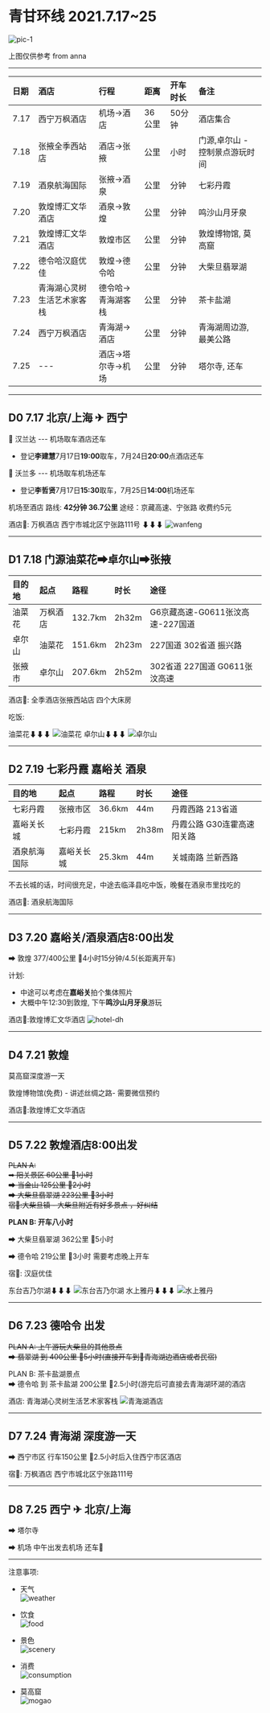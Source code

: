 # 青甘环线 2021.7.17~25

![pic-1](./webwx-1.jpeg)

上图仅供参考 from anna

---

| 日期 | 酒店 | 行程 |距离 |开车时长 |备注 |
| :-----| :---- | :---- |:---- |:---- |:---- |
| 7.17 | 西宁万枫酒店 | 机场->酒店 |36公里 |50分钟 | 酒店集合|
| 7.18 | 张掖全季西站店 | 酒店->张掖  |公里 |小时 |门源,卓尔山 - 控制景点游玩时间 |
| 7.19 | 酒泉航海国际 | 张掖->酒泉 |公里 |分钟 | 七彩丹霞|
| 7.20 | 敦煌博汇文华酒店 | 酒泉->敦煌 |公里 |分钟 | 鸣沙山月牙泉|
| 7.21 | 敦煌博汇文华酒店 | 敦煌市区 |公里 |分钟 | 敦煌博物馆, 莫高窟|
| 7.22 | 德令哈汉庭优佳 | 敦煌->德令哈 |公里 |分钟 | 大柴旦翡翠湖|
| 7.23 | 青海湖心灵树生活艺术家客栈 | 德令哈->青海湖客栈 |公里 |分钟 | 茶卡盐湖|
| 7.24 | 西宁万枫酒店 | 青海湖->酒店 |公里 |分钟 | 青海湖周边游, 最美公路|
| 7.25 | --- | 酒店->塔尔寺->机场 |公里 |分钟 | 塔尔寺, 还车|

---

## D0 7.17 北京/上海 ✈ 西宁

🚗 汉兰达 --- 机场取车酒店还车  
- 登记**李建慧**7月17日**19:00**取车，7月24日**20:00**点酒店还车

🚗 沃兰多 --- 机场取车机场还车 
- 登记**李哲贤**7月17日**15:30**取车，7月25日**14:00**机场还车

机场至酒店 路线: **42分钟 36.7公里** 途经：京藏高速、宁张路 收费约5元

酒店🏬: 万枫酒店 西宁市城北区宁张路111号
⬇⬇⬇
![wanfeng](./wanfeng.jpeg)

---

## D1 7.18 门源油菜花➡卓尔山➡张掖


| 目的地 | 起点 | 路程 |时长 |途径 |
| :-----| :---- | :---- |:---- |:---- |
| 油菜花 | 万枫酒店 | 132.7km |2h32m |G6京藏高速-G0611张汶高速-227国道 |
| 卓尔山 | 油菜花 | 151.6km |2h23m |227国道 302省道 振兴路 |
| 张掖市 | 卓尔山 | 207.6km |2h52m |302省道 227国道 G0611张汶高速 |

酒店🏬: 全季酒店张掖西站店 四个大床房

吃饭:

油菜花⬇⬇⬇
![油菜花](./youcaihua.jpeg)
卓尔山⬇⬇⬇
![卓尔山](./zhuoershan.jpeg)

---

## D2 7.19 七彩丹霞 嘉峪关 酒泉

| 目的地 | 起点 | 路程 |时长 |途径 |
| :-----| :---- | :---- |:---- |:---- |
| 七彩丹霞 | 张掖市区 | 36.6km |44m |丹霞西路 213省道 |
| 嘉峪关长城 | 七彩丹霞 | 215km |2h38m |丹霞公路 G30连霍高速 阳关路 |
| 酒泉航海国际 | 嘉峪关长城 | 25.3km |44m |关城南路 兰新西路 |

不去长城的话，时间很充足，中途去临泽县吃中饭，晚餐在酒泉市里找吃的

酒店🏬: 酒泉航海国际

---

## D3 7.20 嘉峪关/酒泉酒店8:00出发

➡ 敦煌 377/400公里 🚗4小时15分钟/4.5(长距离开车)

计划: 
- 中途可以考虑在**嘉峪关**拍个集体照片
- 大概中午12:30到敦煌, 下午**鸣沙山月牙泉**游玩

酒店🏬:敦煌博汇文华酒店
![hotel-dh](./hotel-dh.jpeg)

---

## D4 7.21 敦煌 

莫高窟深度游一天

敦煌博物馆(免费) - 讲述丝绸之路- 需要微信预约 

酒店🏬:敦煌博汇文华酒店

---

## D5 7.22 敦煌酒店8:00出发

~~PLAN A:~~  
~~➡ 阳关景区 60公里 🚗1小时~~  
~~➡ 当金山 125公里 🚗2小时~~  
~~➡ 大柴旦翡翠湖 223公里 🚗3小时~~  
~~宿🏬:大柴旦镇 - 大柴旦附近有好多景点 ，好纠结~~

**PLAN B: 开车八小时**

➡ 大柴旦翡翠湖 362公里 🚗5小时

➡ 德令哈 219公里 🚗3小时  需要考虑晚上开车

宿🏬: 汉庭优佳

东台吉乃尔湖⬇⬇⬇
![东台吉乃尔湖](./jinaier.jpeg)
水上雅丹⬇⬇⬇
![水上雅丹](./yadan.jpeg)

---

## D6 7.23 德哈令 出发

~~PLAN A: 上午游玩大柴旦的其他景点~~  
~~➡ 翡翠湖 到 400公里 🚗5小时(直接开车到🏬青海湖边酒店或者民宿)~~

PLAN B: 茶卡盐湖景点  
➡ 德令哈 到 茶卡盐湖 200公里 🚗2.5小时(游完后可直接去青海湖环湖的酒店

酒店: 青海湖心灵树生活艺术家客栈
![青海湖酒店](./hotel-qhh.jpeg)

---

## D7 7.24 青海湖 深度游一天

➡ 西宁市区 行车150公里 🚗2.5小时后入住西宁市区酒店

宿🏬: 万枫酒店 西宁市城北区宁张路111号

---

## D8 7.25 西宁 ✈ 北京/上海

➡ 塔尔寺 

➡ 机场 中午出发去机场 还车🚗

---

注意事项:
- 天气  
![weather](./weather.jpg)

- 饮食  
![food](./food.jpg)

- 景色  
![scenery](./scenery.jpg)

- 消费  
![consumption](./consumption.jpg)

- 莫高窟  
![mogao](./mogao.jpg)